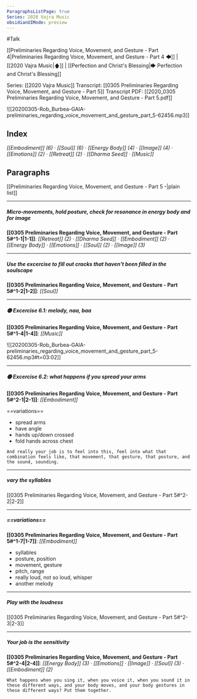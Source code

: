 ```yaml
---
ParagraphsListPage: true
Series: 2020 Vajra Music
obsidianUIMode: preview
---
```

#Talk

[[Preliminaries Regarding Voice, Movement, and Gesture - Part 4|Preliminaries Regarding Voice, Movement, and Gesture - Part 4 🡄]] | [[2020 Vajra Music|🡅]] | [[Perfection and Christ's Blessing|🡆 Perfection and Christ's Blessing]]

Series: [[2020 Vajra Music]]
Transcript: [[0305 Preliminaries Regarding Voice, Movement, and Gesture - Part 5]]
Transcript PDF: [[2020_0305 Preliminaries Regarding Voice, Movement, and Gesture - Part 5.pdf]]

![[20200305-Rob_Burbea-GAIA-preliminaries_regarding_voice_movement_and_gesture_part_5-62456.mp3]]

## Index
<span class="counts">_[[Embodiment]] (6) · [[Soul]] (6) · [[Energy Body]] (4) · [[Image]] (4) · [[Emotions]] (2) · [[Retreat]] (2) · [[Dharma Seed]] · [[Music]]_</span>
<br/>

## Paragraphs
[[Preliminaries Regarding Voice, Movement, and Gesture - Part 5 -|plain list]]

---
##### Micro-movements, hold posture, check for resonance in energy body and for image
<span class="counts">**[[0305 Preliminaries Regarding Voice, Movement, and Gesture - Part 5#^1-1|1-1]]**: _[[Retreat]] (2) · [[Dharma Seed]] · [[Embodiment]] (2) · [[Energy Body]] · [[Emotions]] · [[Soul]] (2) · [[Image]] (3)_</span>

---
##### Use the excercise to fill out cracks that haven't been filled in the soulscape
<span class="counts">**[[0305 Preliminaries Regarding Voice, Movement, and Gesture - Part 5#^1-2|1-2]]**: _[[Soul]]_</span>

---
##### 🟡 Excercise 6.1: melody, naa, baa
<span class="counts">**[[0305 Preliminaries Regarding Voice, Movement, and Gesture - Part 5#^1-4|1-4]]**: _[[Music]]_</span>

![[20200305-Rob_Burbea-GAIA-preliminaries_regarding_voice_movement_and_gesture_part_5-62456.mp3#t=03:02]]

---
##### 🟡 Excercise 6.2: what happens if you spread your arms
<span class="counts">**[[0305 Preliminaries Regarding Voice, Movement, and Gesture - Part 5#^2-1|2-1]]**: _[[Embodiment]]_</span>

==variations==
- spread arms
- have angle
- hands up/down crossed
- fold hands across chest

```ad-quote
And really your job is to feel into this, feel into what that combination feels like, that movement, that gesture, that posture, and the sound, sounding.
```

---
##### vary the syllables
<span class="counts">[[0305 Preliminaries Regarding Voice, Movement, and Gesture - Part 5#^2-2|2-2]]</span>

---
##### ==variations==
<span class="counts">**[[0305 Preliminaries Regarding Voice, Movement, and Gesture - Part 5#^1-7|1-7]]**: _[[Embodiment]]_</span>

- syllables
- posture, position
- movement, gesture
- pitch, range
- really loud, not so loud, whisper
- another melody

---
##### Play with the loudness
<span class="counts">[[0305 Preliminaries Regarding Voice, Movement, and Gesture - Part 5#^2-3|2-3]]</span>

---
##### Your job is the sensitivity
<span class="counts">**[[0305 Preliminaries Regarding Voice, Movement, and Gesture - Part 5#^2-4|2-4]]**: _[[Energy Body]] (3) · [[Emotions]] · [[Image]] · [[Soul]] (3) · [[Embodiment]] (2)_</span>

```ad-quote
What happens when you sing it, when you voice it, when you sound it in these different ways, and your body moves, and your body gestures in these different ways? Put them together.
```
